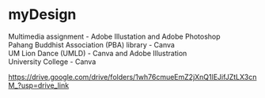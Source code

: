 # myDesign

Multimedia assignment - Adobe Illustation and Adobe Photoshop <br/>
Pahang Buddhist Association (PBA) library - Canva  <br/>
UM Lion Dance (UMLD) - Canva and Adobe Illustration  <br/>
University College - Canva <br/>

https://drive.google.com/drive/folders/1wh76cmueEmZ2jXnQ1lEJifJZtLX3cnM_?usp=drive_link
